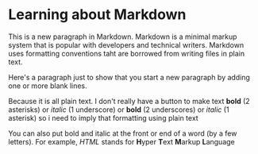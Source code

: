 # Learning about Markdown

This is a new paragraph in Markdown.
Markdown is a minimal markup system that is popular with developers
and technical writers. 
Markdown uses formatting conventions taht are borrowed from writing 
files in plain text.

Here's a paragraph just to show that you start a new paragraph by adding one or more blank lines. 

Because it is all plain text. I don't really have a button to make text 
**bold** (2 asterisks)
or _italic_ (1 underscore)
or __bold__ (2 underscores)
or *italic* (1 asterisk)
so i need to imply that formatting using plain text

You can also put bold and italic at the front or end of a word (by a few letters).
For example, *HTML* stands for **H**yper **T**ext **M**arkup **L**anguage
